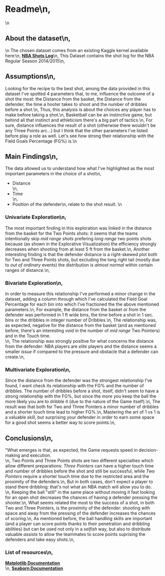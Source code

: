 # Readme\n,
\n
## About the dataset\n,
\n
The chosen dataset comes from an existing Kaggle kernel available here:\n,
__[NBA Shots Log](https://www.kaggle.com/dansbecker/nba-shot-logs)__\n,
This Dataset contains the shot log for the NBA Regular Season 2014/2015\n,
## Assumptions\n,
Looking for the recipe to the best shot, among the data provided in this dataset I've spotted 4 parameters that, to me, influence the outcome of a shot the most: the Distance from the basket, the Distance from the defender, the time a hooter takes to shoot and the number of dribbles before a shot.\n,
Thus, this analysis is about the choices any player has to make before taking a shot.\n,
Basketball can be an instinctive game, but behind all that instinct and athleticism there's a big part of tactics.\n,
For sure, distance influences the result of a shot (otherwise there wouldn't be any Three Points arc...) but I think that the other parameters I've listed before play a role as well. Let's see how strong their relationship with the Field Goals Percentage (FG%) is.\n
## Main Findings\n,
The data allowed us to understand how what I've highlighted as the most important parameters in the choice of a shot\n,
- Distance<br>\n,
- Time<br>\n,
- Position of the defender\n,
relate to the shot result. \n

### Univariate Exploration\n,
The most important finding in this exploration was linked in the distance from the basket for the Two Points shots: it seems that the teams intentionally skip _mid range shots_ prefering _long range_ two points shots because (as shown in the Explorative Visualization) the efficiency strongly decreases when shooting from at least 5 ft from the basket.\n,
Another interesting finding is that the defender distance is a right-skewed plot both for Two and Three Points shots, but excluding the long right tail (mostly due to _out of ordinary_ events) the distribution is _almost normal_ within certain ranges of distance.\n,
### Bivariate Exploration\n,
In order to measure this relationship I've performed a minor change in the dataset, adding a column through which I've calculated the Field Goal Percentage for each bin into which I've fractioned the the above mentioned parameters.\n,
For example, the distance from the basket or from the defender was performed in 1 ft wide bins, the time before a shot in 1 sec. bins or the dribbles in integer number of Dribbles.\n,
The relationship was, as expected, negative for the distance from the basket (and as mentioned before, there's an interesting _void_ in the number of _mid range_ Two Pointers) and in the Touch time.<br>\n,
The relationship was strongly positive for what concerns the distance from the defender: NBA players are _elite_ players and the distance seems a smaller _issue_ if compared to the pressure and obstacle that a defender can create.\n,
### Multivariate Exploration\n,
Since the distance from the defender was the strongest relationship I've found, I want check its relationship with the FG% and the number of dribbles. The number of dribbles before a shot, itself, didn't seem to have a strong relationship with the FG%, but since the more you keep the ball the more likely you are to dribble it (due to the nature of the Game itself).\n,
The result was that both for Two and Three Pointers a minor number of dribbles and a shorter touch time lead to higher FG%.\n,
Mastering the art of 1 vs 1 is a valuable skill, but surprising your defender in order to earn some space for a good shot seems a better way to score points.\n,
## Conclusions\n,
"What emerges is that, as expected, the Game requests speed in decision-making and execution.<br>\n,
Two Points and Three Points shots are two different specialties which allow different preparations: _Three Pointers_ can have a higher touch time and number of dribbles before the shot and still be successful, while _Two Pointers_ require a shorter touch time due to the restricted area and the proximity of the defenders.\n,
But in both cases, don't expect a player to stand there dribbling: that's not what an NBA match will allow you to do.<br>\n,
Keeping the ball \"still\" in the same place without moving it fast looking for an open shot decreases the chances of having a defender pressing the shooter.\n,
What seems related the most to the success of a shot, in both Two and Three Pointers, is the proximity of the defender: shooting with space and away from the pressing of the defender increases the chances of scoring.\n,
As mentioned before, the ball handling skills are important (and a player can score points thanks to their penetration and dribbling abilities) but can be used not only in a _selfish_ way, but also to distribute valuable _assists_ to allow the teammates to score points suprising the defenders and take easy shots.\n,
### List of resources\n,
__[Matplotlib Documentation](https://matplotlib.org/index.html)__<br>\n,
__[Seaborn Documentation](https://seaborn.pydata.org/)__